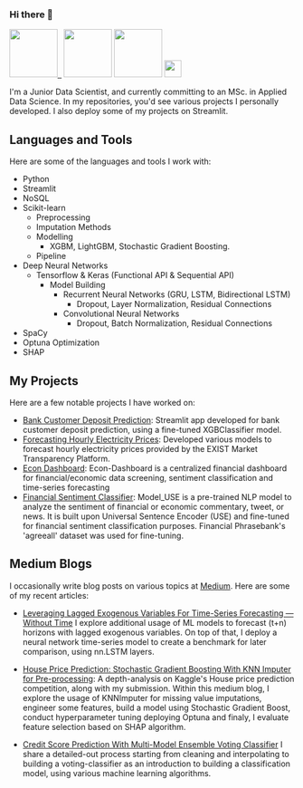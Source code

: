 ### Hi there 🤖

<h7 align="left">
  <code><a href="www.linkedin.com/in/tolga-şakar-575b86136"><img width="85" src="https://img.shields.io/badge/LinkedIn-0077B5?style=for-the-badge&logo=linkedin&logoColor=white"> </a></code>
  <code><a href="https://www.kaggle.com/dfavenfre/code"><img width="85" src="https://img.shields.io/badge/Kaggle-20BEFF?style=for-the-badge&logo=Kaggle&logoColor=black"></a></code>
  <code><a href="https://medium.com/@bauglir"><img width="85" src="https://img.shields.io/badge/Medium-12100E?style=for-the-badge&logo=medium&logoColor=white"></a></code>
  <code><a href="https://huggingface.co/dfavenfre"><img width="30" src="https://huggingface.co/front/assets/huggingface_logo.svg"></a></code>
</h7>

I'm a Junior Data Scientist, and currently committing to an MSc. in Applied Data Science. In my repositories, you'd see various projects I personally developed. I also deploy some of my projects on Streamlit.   

## Languages and Tools

Here are some of the languages and tools I work with:

- Python
- Streamlit
- NoSQL
- Scikit-learn
  - Preprocessing
  - Imputation Methods
  - Modelling
    - XGBM, LightGBM, Stochastic Gradient Boosting.
  - Pipeline
- Deep Neural Networks
  - Tensorflow & Keras (Functional API & Sequential API)
    - Model Building
      - Recurrent Neural Networks (GRU, LSTM, Bidirectional LSTM)
        - Dropout, Layer Normalization, Residual Connections   
      - Convolutional Neural Networks
        - Dropout, Batch Normalization, Residual Connections 
- SpaCy
- Optuna Optimization
- SHAP

## My Projects

Here are a few notable projects I have worked on:

- [Bank Customer Deposit Prediction](https://github.com/dfavenfre/customer_deposit_classifier): Streamlit app developed for bank customer deposit prediction, using a fine-tuned XGBClassifier model.
- [Forecasting Hourly Electricity Prices](https://github.com/dfavenfre/electricity-price-forecasting): Developed various models to forecast hourly electricity prices provided by the EXIST Market Transparency Platform.
- [Econ Dashboard](https://github.com/dfavenfre/Econ-Dashboard): Econ-Dashboard is a centralized financial dashboard for financial/economic data screening, sentiment classification and time-series forecasting
- [Financial Sentiment Classifier](https://github.com/dfavenfre/financial-sentiment-classifier): Model_USE is a pre-trained NLP model to analyze the sentiment of financial or economic commentary, tweet, or news. It is built upon Universal Sentence Encoder (USE) and fine-tuned for financial sentiment classification purposes. Financial Phrasebank's 'agreeall' dataset was used for fine-tuning.

## Medium Blogs
I occasionally write blog posts on various topics at [Medium](https://medium.com/@bauglir). Here are some of my recent articles:

- [Leveraging Lagged Exogenous Variables For Time-Series Forecasting — Without Time](https://medium.com/@bauglir/leveraging-lagged-exogenous-variables-for-time-series-forecasting-without-time-472f14acb488)
  I explore additional usage of ML models to forecast (t+n) horizons with lagged exogenous variables. On top of that, I deploy a neural network time-series model to create a benchmark for later comparison, using nn.LSTM layers.

- [House Price Prediction: Stochastic Gradient Boosting With KNN Imputer for Pre-processing](https://medium.com/@bauglir/house-price-prediction-stochastic-gradient-boosting-w-knn-imputer-pre-processing-f3d1651caa00):
  A depth-analysis on Kaggle's House price prediction competition, along with my submission. Within this medium blog, I explore the usage of KNNImputer for missing value imputations, engineer some features, build a model using Stochastic Gradient Boost, conduct hyperparameter tuning deploying Optuna and finaly, I evaluate feature selection based on SHAP algorithm.
       
- [Credit Score Prediction With Multi-Model Ensemble Voting Classifier](https://medium.com/@bauglir/credit-score-prediction-with-multi-model-ensemble-voting-classifier-80-accuracy-b091f929ad40)
  I share a detailed-out process starting from cleaning and interpolating to building a voting-classifier as an introduction to building a classification model, using various machine learning algorithms.
